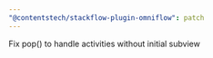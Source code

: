 ```yaml
---
"@contentstech/stackflow-plugin-omniflow": patch
---
```


Fix pop() to handle activities without initial subview
